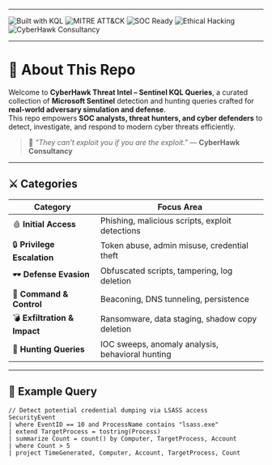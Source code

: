 
---

![Built with KQL](https://img.shields.io/badge/Built%20with-KQL-blue?style=for-the-badge&logo=microsoft)
![MITRE ATT&CK](https://img.shields.io/badge/Mapped%20to-MITRE%20ATT%26CK-orange?style=for-the-badge&logo=mitre)
![SOC Ready](https://img.shields.io/badge/Optimized%20for-SOC%20Operations-purple?style=for-the-badge)
![Ethical Hacking](https://img.shields.io/badge/Ethical%20Hacking-Yes-green?style=for-the-badge)
![CyberHawk Consultancy](https://img.shields.io/badge/🦅-CyberHawk%20Consultancy-black?style=for-the-badge)

---

# 🧠 About This Repo

Welcome to **CyberHawk Threat Intel – Sentinel KQL Queries**, a curated collection of **Microsoft Sentinel** detection and hunting queries crafted for **real-world adversary simulation and defense**.  
This repo empowers **SOC analysts, threat hunters, and cyber defenders** to detect, investigate, and respond to modern cyber threats efficiently.

> 💬 *"They can't exploit you if you are the exploit."* — **CyberHawk Consultancy**

---

## ⚔️ Categories

| Category | Focus Area |
|-----------|-------------|
| 🩸 **Initial Access** | Phishing, malicious scripts, exploit detections |
| 🔒 **Privilege Escalation** | Token abuse, admin misuse, credential theft |
| 🕶 **Defense Evasion** | Obfuscated scripts, tampering, log deletion |
| 📡 **Command & Control** | Beaconing, DNS tunneling, persistence |
| 💣 **Exfiltration & Impact** | Ransomware, data staging, shadow copy deletion |
| 📘 **Hunting Queries** | IOC sweeps, anomaly analysis, behavioral hunting |

---

## 🧩 Example Query

```kql
// Detect potential credential dumping via LSASS access
SecurityEvent
| where EventID == 10 and ProcessName contains "lsass.exe"
| extend TargetProcess = tostring(Process)
| summarize Count = count() by Computer, TargetProcess, Account
| where Count > 5
| project TimeGenerated, Computer, Account, TargetProcess, Count
